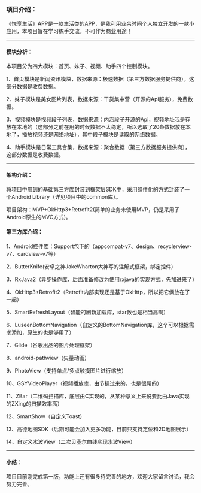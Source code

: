 <h3>项目介绍：</h3>
<p>《悦享生活》APP是一款生活类的APP，是我利用业余时间个人独立开发的一款小应用，本项目旨在学习练手交流，不可作为商业用途！</P>
<hr/>
<h4>模块分析：</h4>
<p>本项目分为四大模块：首页、妹子、视频、助手四个控制模块。</p>
<p>1、首页模块是新闻资讯模块，数据来源：极速数据（第三方数据服务提供商），这部分数据是收费数据。</p>
<p>2、妹子模块是美女图片列表，数据来源：干货集中营（开源的Api服务），免费数据。</p>
<p>3、视频模块是视频段子列表，数据来源：内涵段子开源的Api，视频地址我是存放在本地的（这部分之前在用的时候数据不太稳定，所以选取了20条数据放在本地了，播放视频还是网络地址），其中段子模块是读取的网络数据。</p>
<p>4、助手模块是日常工具合集，数据来源：聚合数据（第三方数据服务提供商），这部分数据是收费数据。</p>
<hr/>
<h4>架构介绍：</h4>
<p>将项目中用到的基础第三方库封装到框架层SDK中，采用组件化的方式封装了一个Android Library（详见项目中的common库）。</p>
<p>项目架构：MVP+OkHttp3+Retrofit2(简单的业务未使用MVP，仍是采用了Android原生的MVC方式)。</p>
<h4>第三方库介绍：</h4>
<p>1、Android控件库：Support包下的（appcompat-v7、design、recyclerview-v7、cardview-v7等）</p>
<p>2、ButterKnife(安卓之神JakeWharton大神写的注解式框架，绑定控件)</p>
<p>3、RxJava2（异步操作库，后面准备修改为使用rxjava的实现方式，先加进来了）</p>
<p>4、OkHttp3+Retrofit2（Retrofit内部实现还是基于OkHttp，所以把它俩放在了一起）</p>
<p>5、SmartRefreshLayout（智能的刷新加载库，star数也是相当高啊）</p>
<p>6、LuseenBottomNavigation（自定义的BottomNavigation库，这个可以根据需求添加，原生的也是够用了）</p>
<p>7、Glide（谷歌出品的图片处理框架）</p>
<p>8、android-pathview（矢量动画）</p>
<p>9、PhotoView（支持单点/多点触摸图片进行缩放）</p>
<p>10、GSYVideoPlayer（视频播放库，由节操过来的，也是很屌的）</p>
<p>11、ZBar（二维码扫描库，底层由C实现的，从某种意义上来说要比由Java实现的ZXing的扫描效率高）</p>
<p>12、SmartShow（自定义Toast）</p>
<p>13、高德地图SDK（后期可能会加入更多功能，目前只支持定位和2D地图展示）</p>
<p>14、自定义水波View（二次贝塞尔曲线实现水波View）</p>
<hr/>
<h4>小结：</h4>
<p>项目目前刚完成第一版，功能上还有很多待完善的地方，欢迎大家留言讨论，我会努力完善。</p>
